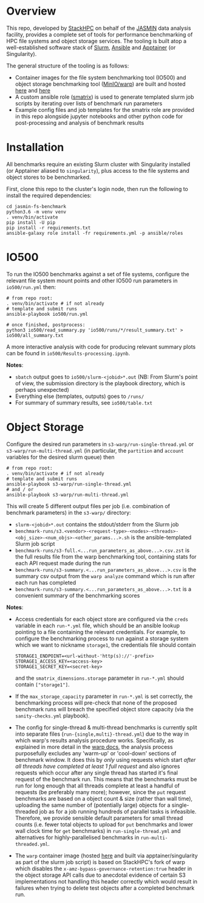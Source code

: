 
# Overview 

This repo, developed by [StackHPC](https://www.stackhpc.com) on behalf of the [JASMIN](https://jasmin.ac.uk) data analysis facility, provides a complete set of tools for performance benchmarking of HPC file systems and object storage services. The tooling is built atop a well-established software stack of [Slurm](https://slurm.schedmd.com), [Ansible](https://docs.ansible.com/ansible_community.html) and [Apptainer](https://github.com/apptainer/apptainer) (or Singularity).

The general structure of the tooling is as follows:
- Container images for the file system benchmarking tool (IO500) and object storage benchmarking tool ([MinIO/warp](https://github.com/minio/warp)) are built and hosted [here](https://github.com/stackhpc/io500-singularity) and [here](https://github.com/stackhpc/S3-warp-singularity)
- A custom ansible role ([smatrix](https://github.com/stackhpc/smatrix)) is used to generate templated slurm job scripts by iterating over lists of benchmark run parameters
- Example config files and job templates for the smatrix role are provided in this repo alongside jupyter notebooks and other python code for post-processing and analysis of benchmark results

# Installation

All benchmarks require an existing Slurm cluster with Singularity installed (or Apptainer aliased to `singularity`), plus access to the file systems and object stores to be benchmarked.

First, clone this repo to the cluster's login node, then run the following to install the required dependencies:

```
cd jasmin-fs-benchmark
python3.6 -m venv venv
. venv/bin/activate
pip install -U pip
pip install -r requirements.txt
ansible-galaxy role install -fr requirements.yml -p ansible/roles
```

# IO500

To run the IO500 benchmarks against a set of file systems, configure the relevant file system mount points and other IO500 run parameters in `io500/run.yml` then:

```
# from repo root:
. venv/bin/activate # if not already
# template and submit runs
ansible-playbook io500/run.yml

# once finished, postprocess:
python3 io500/read_summary.py 'io500/runs/*/result_summary.txt' > io500/all_summary.txt
```

A more interactive analysis with code for producing relevant summary plots can be found in `io500/Results-processing.ipynb`.

**Notes**:

- `sbatch` output goes to `io500/slurm-<jobid>*.out` (NB: From Slurm's point of view, the submission directory is the playbook directory, which is perhaps unexpected)
- Everything else (templates, outputs) goes to `/runs/`
- For summary of summary results, see `io500/table.txt`


# Object Storage

Configure the desired run parameters in `s3-warp/run-single-thread.yml` or `s3-warp/run-multi-thread.yml` (in particular, the `partition` and `account` variables for the desired slurm queue) then

```
# from repo root:
. venv/bin/activate # if not already
# template and submit runs
ansible-playbook s3-warp/run-single-thread.yml
# and / or
ansible-playbook s3-warp/run-multi-thread.yml
```

This will create 5 different output files per job (i.e. combination of benchmark parameters) in the `s3-warp/` directory:
- `slurm-<jobid>*.out` contains the stdout/stderr from the Slurm job
- `benchmark-runs/s3.<vendor>-<request-type>-<nodes>-<threads>-<obj_size>-<num_objs>-<other_params...>.sh` is the ansible-templated Slurm job script
- `benchmark-runs/s3-full.<...run_parameters_as_above...>.csv.zst` is the full results file from the warp benchmarking tool, containing stats for each API request made during the run
- `benchmark-runs/s3-summary.<...run_parameters_as_above...>.csv` is the summary csv output from the `warp analyze` command which is run after each run has completed
- `benchmark-runs/s3-summary.<...run_parameters_as_above...>.txt` is a convenient summary of the benchmarking scores

**Notes**:

- Access credentials for each object store are configured via the `creds` variable in each `run-*.yml` file, which should be an ansible lookup pointing to a file containing the relevant credentials. For example, to configure the benchmarking process to run against a storage system which we want to nickname `storage1`, the credentials file should contain
    ```
    STORAGE1_ENDPOINT=<url-without-'http(s)://'-prefix>
    STORAGE1_ACCESS_KEY=<access-key>
    STORAGE1_SECRET_KEY=<secret-key>
    ```
    and the `smatrix_dimensions.storage` parameter in `run-*.yml` should contain `["storage1"]`.

- If the `max_storage_capacity` parameter in `run-*.yml` is set correctly, the benchmarking process will pre-check that none of the proposed benchmark runs will breach the specified object store capacity (via the `sanity-checks.yml` playbook).

- The config for single-thread & multi-thread benchmarks is currently split into separate files (`run-{single,multi}-thread.yml`) due to the way in which warp's results analysis procedure works. Specifically, as explained in more detail in the [warp docs](https://github.com/minio/warp#analysis-data), the analysis process purposefully excludes any 'warm-up' or 'cool-down' sections of benchmark window. It does this by *only* using requests which start *after all threads have completed at least 1 full request* and also ignores requests which occur after any single thread has started it's final request of the benchmark run. This means that the benchmarks must be run for long enough that all threads complete at least a handful of requests (be preferably many more); however, since the `put` request benchmarks are based on a object count & size (rather than wall time), uploading the same number of (potentially large) objects for a single-threaded job as for a job running hundreds of parallel tasks is infeasible. Therefore, we provide sensible default parameters for small thread counts (i.e. fewer total objects to upload for `put` benchmarks and lower wall clock time for `get` benchmarks) in `run-single-thread.yml` and alternatives for highly-parallelised benchmarks in `run-multi-threaded.yml`.

- The `warp` container image (hosted [here](https://github.com/stackhpc/S3-warp-singularity) and built via apptainer/singularity as part of the slurm job script) is based on StackHPC's fork of warp which disables the `x-amz-bypass-governance-retention:true` header in the object storage API calls due to anecdotal evidence of certain S3 implementations not handling this header correctly which would result in failures when trying to delete test objects after a completed benchmark run.

